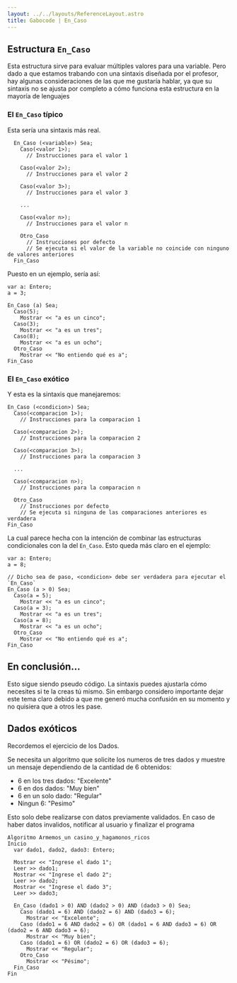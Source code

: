 ```yaml
---
layout: ../../layouts/ReferenceLayout.astro
title: Gabocode | En_Caso
---
```


## Estructura `En_Caso`

Esta estructura sirve para evaluar múltiples valores para una variable. Pero dado a que estamos trabando con una sintaxis diseñada por el profesor, hay algunas consideraciones de las que me gustaría hablar, ya que su sintaxis no se ajusta por completo a cómo funciona esta estructura en la mayoría de lenguajes

### El `En_Caso` típico

Esta sería una sintaxis más real.

```gabo
  En_Caso (<variable>) Sea;
    Caso(<valor 1>);
      // Instrucciones para el valor 1

    Caso(<valor 2>);
      // Instrucciones para el valor 2

    Caso(<valor 3>);
      // Instrucciones para el valor 3

    ...

    Caso(<valor n>);
      // Instrucciones para el valor n

    Otro_Caso
      // Instrucciones por defecto
      // Se ejecuta si el valor de la variable no coincide con ninguno de valores anteriores
  Fin_Caso
```

Puesto en un ejemplo, sería así:

```gabo
var a: Entero;
a = 3;

En_Caso (a) Sea;
  Caso(5);
    Mostrar << "a es un cinco";
  Caso(3);
    Mostrar << "a es un tres";
  Caso(8);
    Mostrar << "a es un ocho";
  Otro_Caso
    Mostrar << "No entiendo qué es a";
Fin_Caso
```

### El `En_Caso` exótico

Y esta es la sintaxis que manejaremos:

```gabo
En_Caso (<condicion>) Sea;
  Caso(<comparacion 1>);
    // Instrucciones para la comparacion 1

  Caso(<comparacion 2>);
    // Instrucciones para la comparacion 2

  Caso(<comparacion 3>);
    // Instrucciones para la comparacion 3

  ...

  Caso(<comparacion n>);
    // Instrucciones para la comparacion n

  Otro_Caso
    // Instrucciones por defecto
    // Se ejecuta si ninguna de las comparaciones anteriores es verdadera
Fin_Caso
```

La cual parece hecha con la intención de combinar las estructuras condicionales con la del `En_Caso`. Esto queda más claro en el ejemplo:

```gabo
var a: Entero;
a = 8;

// Dicho sea de paso, <condicion> debe ser verdadera para ejecutar el `En_Caso`
En_Caso (a > 0) Sea;
  Caso(a = 5);
    Mostrar << "a es un cinco";
  Caso(a = 3);
    Mostrar << "a es un tres";
  Caso(a = 8);
    Mostrar << "a es un ocho";
  Otro_Caso
    Mostrar << "No entiendo qué es a";
Fin_Caso
```

## En conclusión...

Esto sigue siendo pseudo código. La sintaxis puedes ajustarla cómo necesites si te la creas tú mismo. Sin embargo considero importante dejar este tema claro debido a que me generó mucha confusión en su momento y no quisiera que a otros les pase.

## Dados exóticos

Recordemos el ejercicio de los Dados.

Se necesita un algoritmo que solicite los numeros de tres dados y muestre un mensaje dependiendo de la cantidad de 6 obtenidos:

- 6 en los tres dados: "Excelente"
- 6 en dos dados: "Muy bien"
- 6 en un solo dado: "Regular"
- Ningun 6: "Pesimo"

Esto solo debe realizarse con datos previamente validados. En caso de haber datos invalidos, notificar al usuario y finalizar el programa

```gabo
Algoritmo Armemos_un casino_y_hagamonos_ricos
Inicio
  var dado1, dado2, dado3: Entero;

  Mostrar << "Ingrese el dado 1";
  Leer >> dado1;
  Mostrar << "Ingrese el dado 2";
  Leer >> dado2;
  Mostrar << "Ingrese el dado 3";
  Leer >> dado3;

  En_Caso (dado1 > 0) AND (dado2 > 0) AND (dado3 > 0) Sea;
    Caso (dado1 = 6) AND (dado2 = 6) AND (dado3 = 6);
      Mostrar << "Excelente";
    Caso (dado1 = 6 AND dado2 = 6) OR (dado1 = 6 AND dado3 = 6) OR (dado2 = 6 AND dado3 = 6);
      Mostrar << "Muy bien";
    Caso (dado1 = 6) OR (dado2 = 6) OR (dado3 = 6);
      Mostrar << "Regular";
    Otro_Caso
      Mostrar << "Pésimo";
  Fin_Caso
Fin
```
